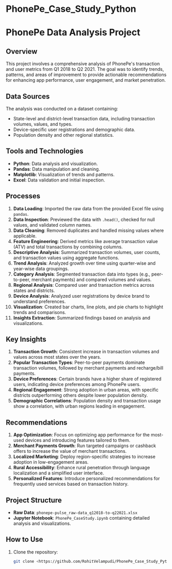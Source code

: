 # PhonePe_Case_Study_Python

# PhonePe Data Analysis Project

## Overview
This project involves a comprehensive analysis of PhonePe's transaction and user metrics from Q1 2018 to Q2 2021. The goal was to identify trends, patterns, and areas of improvement to provide actionable recommendations for enhancing app performance, user engagement, and market penetration.

## Data Sources
The analysis was conducted on a dataset containing:
- State-level and district-level transaction data, including transaction volumes, values, and types.
- Device-specific user registrations and demographic data.
- Population density and other regional statistics.

## Tools and Technologies
- **Python**: Data analysis and visualization.
- **Pandas**: Data manipulation and cleaning.
- **Matplotlib**: Visualization of trends and patterns.
- **Excel**: Data validation and initial inspection.

## Processes
1. **Data Loading**: Imported the raw data from the provided Excel file using `pandas`.  
2. **Data Inspection**: Previewed the data with `.head()`, checked for null values, and validated column names.  
3. **Data Cleaning**: Removed duplicates and handled missing values where applicable.  
4. **Feature Engineering**: Derived metrics like average transaction value (ATV) and total transactions by combining columns.  
5. **Descriptive Analysis**: Summarized transaction volumes, user counts, and transaction values using aggregate functions.  
6. **Trend Analysis**: Analyzed growth over time using quarter-wise and year-wise data groupings.  
7. **Category Analysis**: Segmented transaction data into types (e.g., peer-to-peer, merchant payments) and compared volumes and values.  
8. **Regional Analysis**: Compared user and transaction metrics across states and districts.  
9. **Device Analysis**: Analyzed user registrations by device brand to understand preferences.  
10. **Visualization**: Created bar charts, line plots, and pie charts to highlight trends and comparisons.  
11. **Insights Extraction**: Summarized findings based on analysis and visualizations.

## Key Insights
1. **Transaction Growth**: Consistent increase in transaction volumes and values across most states over the years.
2. **Popular Transaction Types**: Peer-to-peer payments dominate transaction volumes, followed by merchant payments and recharge/bill payments.
3. **Device Preferences**: Certain brands have a higher share of registered users, indicating device preferences among PhonePe users.
4. **Regional Engagement**: Strong adoption in urban areas, with specific districts outperforming others despite lower population density.
5. **Demographic Correlations**: Population density and transaction usage show a correlation, with urban regions leading in engagement.

## Recommendations
1. **App Optimization**: Focus on optimizing app performance for the most-used devices and introducing features tailored to them.
2. **Merchant Payments Growth**: Run targeted campaigns or cashback offers to increase the value of merchant transactions.
3. **Localized Marketing**: Deploy region-specific strategies to increase adoption in low-engagement areas.
4. **Rural Accessibility**: Enhance rural penetration through language localization and a simplified user interface.
5. **Personalized Features**: Introduce personalized recommendations for frequently used services based on transaction history.

## Project Structure
- **Raw Data**: `phonepe-pulse_raw-data_q12018-to-q22021.xlsx`
- **Jupyter Notebook**: `PhonePe_CaseStudy.ipynb` containing detailed analysis and visualizations.

## How to Use
1. Clone the repository:  
   ```bash
   git clone <https://github.com/RohitVelampudi/PhonePe_Case_Study_Python>
